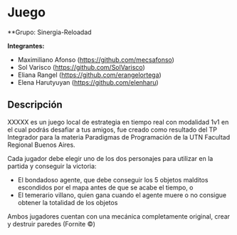 # Juego

**Grupo: Sinergia-Reloadad

**Integrantes:**
* Maximiliano Afonso (https://github.com/mecsafonso)
* Sol Varisco (https://github.com/SolVarisco)
* Eliana Rangel (https://github.com/erangelortega)
* Elena Harutyuyan (https://github.com/elenharu)

## Descripción
XXXXX es un juego local de estrategia en tiempo real con modalidad 1v1 en el cual podrás desafiar a tus amigos, fue creado como resultado del TP Integrador para la materia Paradigmas de Programación de la UTN Facultad Regional Buenos Aires. 

Cada jugador debe elegir uno de los dos personajes para utilizar en la partida y conseguir la victoria:
  * El bondadoso agente, que debe conseguir los 5 objetos malditos escondidos por el mapa antes de que se acabe el tiempo, o 
  * El temerario villano, quien gana cuando el agente muere o no consigue obtener la totalidad de los objetos 
  
  
Ambos jugadores cuentan con una mecánica completamente original, crear y destruir paredes (Fornite ©)
